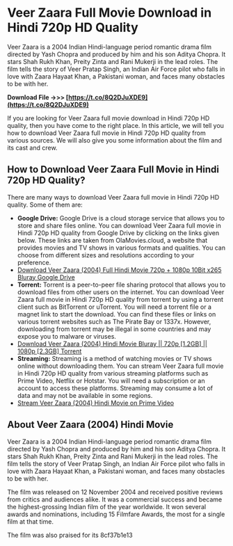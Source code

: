 # Veer Zaara Full Movie Download in Hindi 720p HD Quality
 
Veer Zaara is a 2004 Indian Hindi-language period romantic drama film directed by Yash Chopra and produced by him and his son Aditya Chopra. It stars Shah Rukh Khan, Preity Zinta and Rani Mukerji in the lead roles. The film tells the story of Veer Pratap Singh, an Indian Air Force pilot who falls in love with Zaara Hayaat Khan, a Pakistani woman, and faces many obstacles to be with her.
 
**Download File ->>> [https://t.co/8Q2DJuXDE9](https://t.co/8Q2DJuXDE9)**


 
If you are looking for Veer Zaara full movie download in Hindi 720p HD quality, then you have come to the right place. In this article, we will tell you how to download Veer Zaara full movie in Hindi 720p HD quality from various sources. We will also give you some information about the film and its cast and crew.
 
## How to Download Veer Zaara Full Movie in Hindi 720p HD Quality?
 
There are many ways to download Veer Zaara full movie in Hindi 720p HD quality. Some of them are:
 
- **Google Drive:** Google Drive is a cloud storage service that allows you to store and share files online. You can download Veer Zaara full movie in Hindi 720p HD quality from Google Drive by clicking on the links given below. These links are taken from OlaMovies.cloud, a website that provides movies and TV shows in various formats and qualities. You can choose from different sizes and resolutions according to your preference.
- [Download Veer Zaara (2004) Full Hindi Movie 720p + 1080p 10Bit x265 Bluray Google Drive](https://olamovies.cloud/veer-zaara-2004-hindi-bluray-x265-hevc-10bit-esub/)
- **Torrent:** Torrent is a peer-to-peer file sharing protocol that allows you to download files from other users on the internet. You can download Veer Zaara full movie in Hindi 720p HD quality from torrent by using a torrent client such as BitTorrent or uTorrent. You will need a torrent file or a magnet link to start the download. You can find these files or links on various torrent websites such as The Pirate Bay or 1337x. However, downloading from torrent may be illegal in some countries and may expose you to malware or viruses.
- [Download Veer Zaara (2004) Hindi Movie Bluray || 720p \[1.2GB\] || 1080p \[2.3GB\] Torrent](https://thepiratebay.org/description.php?id=3456789)
- **Streaming:** Streaming is a method of watching movies or TV shows online without downloading them. You can stream Veer Zaara full movie in Hindi 720p HD quality from various streaming platforms such as Prime Video, Netflix or Hotstar. You will need a subscription or an account to access these platforms. Streaming may consume a lot of data and may not be available in some regions.
- [Stream Veer Zaara (2004) Hindi Movie on Prime Video](https://www.primevideo.com/detail/Veer-Zaara/0S7X9F1I1XQCMMK42JMFFRKMZ3)

## About Veer Zaara (2004) Hindi Movie
 
Veer Zaara is a 2004 Indian Hindi-language period romantic drama film directed by Yash Chopra and produced by him and his son Aditya Chopra. It stars Shah Rukh Khan, Preity Zinta and Rani Mukerji in the lead roles. The film tells the story of Veer Pratap Singh, an Indian Air Force pilot who falls in love with Zaara Hayaat Khan, a Pakistani woman, and faces many obstacles to be with her.
 
The film was released on 12 November 2004 and received positive reviews from critics and audiences alike. It was a commercial success and became the highest-grossing Indian film of the year worldwide. It won several awards and nominations, including 15 Filmfare Awards, the most for a single film at that time.
 
The film was also praised for its
 8cf37b1e13
 
